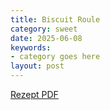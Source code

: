```yaml
---
title: Biscuit Roule
category: sweet
date: 2025-06-08
keywords:
- category goes here
layout: post
---
```


[Rezept PDF]({{site.baseurl}}/assets/pdf/biscuit.pdf)

